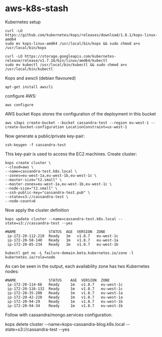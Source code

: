 # aws-k8s-stash

Kubernetes setup
```
curl -LO https://github.com/kubernetes/kops/releases/download/1.8.1/kops-linux-amd64 
sudo mv kops-linux-amd64 /usr/local/bin/kops && sudo chmod a+x /usr/local/bin/kops

curl -LO https://storage.googleapis.com/kubernetes-release/release/v1.7.16/bin/linux/amd64/kubectl
sudo mv kubectl /usr/local/bin/kubectl && sudo chmod a+x /usr/local/bin/kubectl
```
Kops and awscli (debian flavoured)
```
apt-get install awscli
```
configure AWS:
```
aws configure
```
AWS bucket Kops stores the configuration of the deployment in this bucket
```
aws s3api create-bucket --bucket cassandra-test --region eu-west-1 --create-bucket-configuration LocationConstraint=us-west-1
```
Now generate a public/private key-pair:
```
ssh-keygen -f cassandra-test
```
This key-pair is used to access the EC2 machines. Create cluster:
```
kops create cluster \
--cloud=aws \
--name=cassandra-test.k8s.local \
--zones=eu-west-1a,eu-west-1b,eu-west-1c \
--master-size="t2.small" \
--master-zones=eu-west-1a,eu-west-1b,eu-west-1c \
--node-size="t2.small" \
--ssh-public-key="cassandra-test.pub" \
--state=s3://cassandra-test \
--node-count=6
```
Now apply the cluster definition
```
kops update cluster --name=cassandra-test.k8s.local --state=s3://cassandra-test --yes
```
```
#NAME               STATUS  AGE  VERSION  ZONE
 ip-172-20-112-210  Ready   1m   v1.8.7   eu-west-1c
 ip-172-20-58-140   Ready   1m   v1.8.7   eu-west-1a
 ip-172-20-85-234   Ready   1m   v1.8.7   eu-west-1b
```
```
kubectl get no -L failure-domain.beta.kubernetes.io/zone -l kubernetes.io/role=node 
```
As can be seen in the output, each availability zone has two Kubernetes nodes:
```
#NAME               STATUS    AGE  VERSION  ZONE
 ip-172-20-114-66   Ready     1m   v1.8.7   eu-west-1c
 ip-172-20-116-132  Ready     1m   v1.8.7   eu-west-1c
 ip-172-20-35-200   Ready     1m   v1.8.7   eu-west-1a
 ip-172-20-42-220   Ready     1m   v1.8.7   eu-west-1a
 ip-172-20-94-29    Ready     1m   v1.8.7   eu-west-1b
 ip-172-20-94-34    Ready     1m   v1.8.7   eu-west-1b
```
Follow with cassandra/mongo.services configuration.

kops delete cluster --name=kops-cassandra-blog.k8s.local --state=s3://cassandra-test --yes
